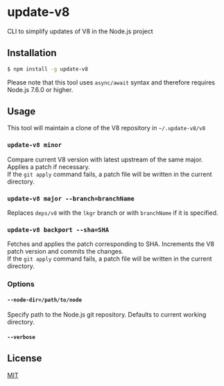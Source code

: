 # update-v8

CLI to simplify updates of V8 in the Node.js project

## Installation

```bash
$ npm install -g update-v8
```

Please note that this tool uses `async/await` syntax and therefore requires Node.js
7.6.0 or higher.

## Usage

This tool will maintain a clone of the V8 repository in `~/.update-v8/v8`

### `update-v8 minor`

Compare current V8 version with latest upstream of the same major. Applies a patch if necessary.  
If the `git apply` command fails, a patch file will be written in the current directory.

### `update-v8 major --branch=branchName`

Replaces `deps/v8` with the `lkgr` branch or with `branchName` if it is specified.

### `update-v8 backport --sha=SHA`

Fetches and applies the patch corresponding to SHA. Increments the V8 patch version
and commits the changes.  
If the `git apply` command fails, a patch file will be written in the current directory.

### Options

#### `--node-dir=/path/to/node`

Specify path to the Node.js git repository. Defaults to current working directory.

#### `--verbose`

## License

[MIT](./LICENSE)
